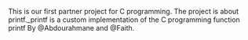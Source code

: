 This is our first partner project for C programming. 
The project is about printf._printf is a custom implementation of the C programming function printf
By @Abdourahmane and @Faith.
